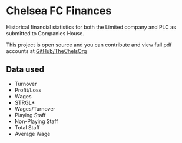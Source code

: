 # Chelsea FC Finances

Historical financial statistics for both the Limited company and PLC as submitted to Companies House.

This project is open source and you can contribute and view full pdf accounts at [GitHub/TheChelsOrg](https://github.com/TheChelsOrg/club_finances)

## Data used

- Turnover
- Profit/Loss
- Wages
- STRGL*
- Wages/Turnover
- Playing Staff
- Non-Playing Staff
- Total Staff
- Average Wage
